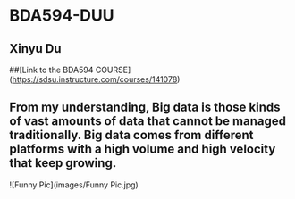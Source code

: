 # BDA594-DUU
## Xinyu Du
##[Link to the BDA594 COURSE] (https://sdsu.instructure.com/courses/141078)

## From my understanding, Big data is those kinds of vast amounts of data that cannot be managed  traditionally. Big data comes from different platforms with a high volume and high velocity that keep growing.

![Funny Pic](images/Funny Pic.jpg)
